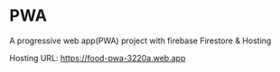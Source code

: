 # PWA
A progressive web app(PWA) project with firebase Firestore & Hosting

Hosting URL: https://food-pwa-3220a.web.app
